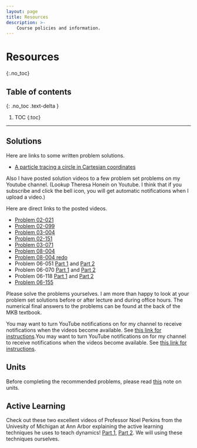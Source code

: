 ```yaml
---
layout: page
title: Resources
description: >-
    Course policies and information.
---
```


# Resources
{:.no_toc}

## Table of contents
{: .no_toc .text-delta }

1. TOC
{:toc}

---

## Solutions

Here are links to some written problem solutions.
- [A particle tracing a circle in Cartesian coordinates](https://drive.google.com/file/d/1a8vDyc-8ctPpj-8B3ZW3Y93bjry_36Gk/view?usp=sharing)

Also I have posted solution videos to a few problem set problems on my Youtube channel. (Lookup Theresa Honein on Youtube. I think that if you subscribe and click the bell icon, you will get automatic notifications when I upload a video.)

Here are direct links to the posted videos.
- [Problem 02-021](https://youtu.be/wbUBexp8xfc)
- [Problem 02-099](https://www.youtube.com/watch?v=Bt5neJj4Zhc&t=911s)
- [Problem 03-004](https://www.youtube.com/watch?v=LAl3ZUiUpus&list=PLT0TfbRhIpQFwEo4f-kzETUIjA1tQqJV9&index=1)
- [Problem 02-151](https://youtu.be/Z8Un0esREyw)
- [Problem 03-071](https://youtu.be/RDFfE0tFTnk)
- [Problem 08-004](https://youtu.be/16BBDDS5nMg)
- [Problem 08-004 redo](https://youtu.be/YE9N2f2qTqg)
- Problem 06-051 [Part 1](https://youtu.be/iQEG2_D207A) and [Part 2](https://youtu.be/ah63r2FgXTI)
- Problem 06-070 [Part 1](https://youtu.be/acDAeDBoAg4) and [Part 2](https://youtube.com/shorts/b5tVpf2gdkw?feature=share)
- Problem 06-118 [Part 1](https://youtu.be/oOSbK5uyTww) and [Part 2](https://youtu.be/DW40EHHgCbk)
- [Problem 06-155](https://youtu.be/0N8tDgnrXNA)

Please solve the problems yourselves. I am more than happy to look at your problem set solutions before or after lecture and during office hours. The numerical final answers to the problems can be found at the back of the MKB textbook.

You may want to turn YouTube notifications on for my channel to receive notifications when the videos become available. See [this link for instructions](https://support.google.com/youtube/answer/3382248?hl=en&co=GENIE.Platform%3DAndroid).You may want to turn YouTube notifications on for my channel to receive notifications when the videos become available. See [this link for instructions](https://support.google.com/youtube/answer/3382248?hl=en&co=GENIE.Platform%3DAndroid).

## Units
Before completing the recommended problems, please read [this](https://drive.google.com/file/d/1VY-N1PrfmhUN3xhuRAD3pN63jL7OY3dz/view?usp=sharing) note on units.

## Active Learning
Check out these two excellent videos of Professor Noel Perkins from the Univesity of Michigan at Ann Arbor explaining the active learning techniques he uses to teach dynamics! [Part 1](https://www.youtube.com/watch?v=wHEys-JHeb8), [Part 2](https://www.youtube.com/watch?v=96j69u4v-wE). We will using these techniques ourselves.